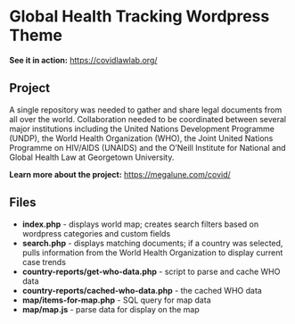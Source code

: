 # Global Health Tracking Wordpress Theme

**See it in action:** https://covidlawlab.org/

## Project
A single repository was needed to gather and share legal documents from all over the world. Collaboration needed to be coordinated between several major institutions including the United Nations Development Programme (UNDP), the World Health Organization (WHO), the Joint United Nations Programme on HIV/AIDS (UNAIDS) and the O’Neill Institute for National and Global Health Law at Georgetown University.

**Learn more about the project:** https://megalune.com/covid/

## Files
- **index.php** - displays world map; creates search filters based on wordpress categories and custom fields
- **search.php** - displays matching documents; if a country was selected, pulls information from the World Health Organization to display current case trends
- **country-reports/get-who-data.php** - script to parse and cache WHO data
- **country-reports/cached-who-data.php** - the cached WHO data
- **map/items-for-map.php** - SQL query for map data
- **map/map.js** - parse data for display on the map